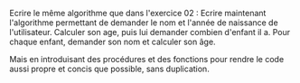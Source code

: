 Ecrire le même algorithme que dans l'exercice 02 : 
    Ecrire maintenant l'algorithme permettant de demander le nom et l'année de naissance de l'utilisateur. 
    Calculer son age, puis lui demander combien d'enfant il a. 
    Pour chaque enfant, demander son nom et calculer son âge.

Mais en introduisant des procédures et des fonctions pour rendre le code aussi propre et concis que possible, sans duplication. 
